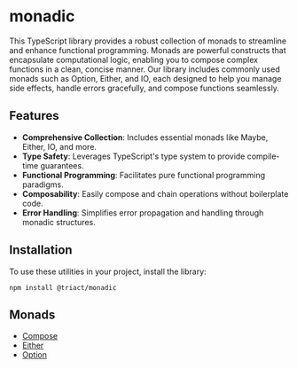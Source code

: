 # monadic

This TypeScript library provides a robust collection of monads to streamline and enhance functional programming. Monads are powerful constructs that encapsulate computational logic, enabling you to compose complex functions in a clean, concise manner. Our library includes commonly used monads such as Option, Either, and IO, each designed to help you manage side effects, handle errors gracefully, and compose functions seamlessly.

## Features

- **Comprehensive Collection**: Includes essential monads like Maybe, Either, IO, and more.
- **Type Safety**: Leverages TypeScript's type system to provide compile-time guarantees.
- **Functional Programming**: Facilitates pure functional programming paradigms.
- **Composability**: Easily compose and chain operations without boilerplate code.
- **Error Handling**: Simplifies error propagation and handling through monadic structures.

## Installation

To use these utilities in your project, install the library:

```shell
npm install @triact/monadic
```

## Monads

- [Compose](./docs/Compose.md)
- [Either](./docs/Either.md)
- [Option](./docs/Option.md)

